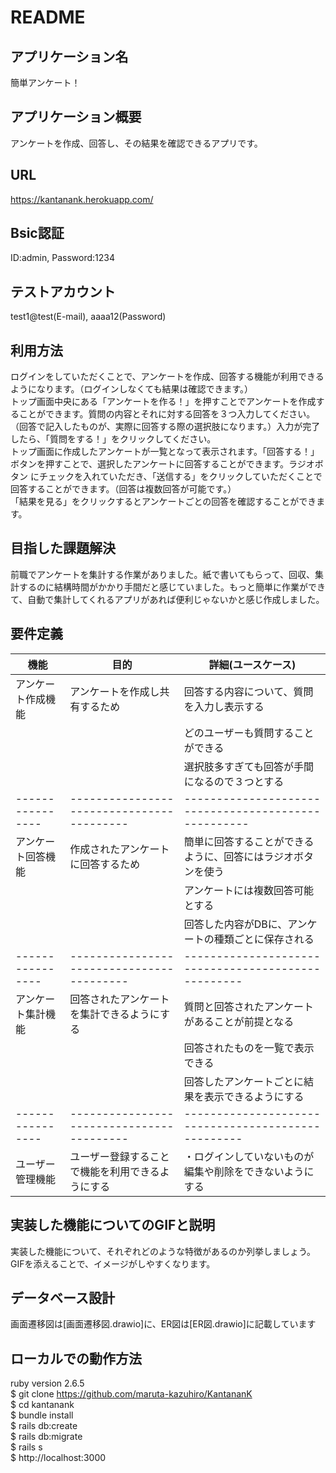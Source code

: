 # README

## アプリケーション名<br />
簡単アンケート！<br />
## アプリケーション概要<br />
アンケートを作成、回答し、その結果を確認できるアプリです。<br />
## URL<br />
https://kantanank.herokuapp.com/<br />
## Bsic認証<br />
ID:admin, Password:1234<br />
## テストアカウント<br />
test1@test(E-mail), aaaa12(Password)<br />
## 利用方法<br />
ログインをしていただくことで、アンケートを作成、回答する機能が利用できるようになります。（ログインしなくても結果は確認できます。）<br />
トップ画面中央にある「アンケートを作る！」を押すことでアンケートを作成することができます。質問の内容とそれに対する回答を３つ入力してください。（回答で記入したものが、実際に回答する際の選択肢になります。）入力が完了したら、「質問をする！」をクリックしてください。<br />
トップ画面に作成したアンケートが一覧となって表示されます。「回答する！」ボタンを押すことで、選択したアンケートに回答することができます。ラジオボタン にチェックを入れていただき、「送信する」をクリックしていただくことで回答することができます。（回答は複数回答が可能です。）<br />
「結果を見る」をクリックするとアンケートごとの回答を確認することができます。<br />
## 目指した課題解決<br />
前職でアンケートを集計する作業がありました。紙で書いてもらって、回収、集計するのに結構時間がかかり手間だと感じていました。もっと簡単に作業ができて、自動で集計してくれるアプリがあれば便利じゃないかと感じ作成しました。<br />
## 要件定義<br />
| 機能              | 目的                                      | 詳細(ユースケース)                                      |
| ---------------- | ----------------------------------------- | ---------------------------------------------------- |
| アンケート作成機能  | アンケートを作成し共有するため                 | 回答する内容について、質問を入力し表示する                  |
|                  |                                           | どのユーザーも質問することができる                         |
|                  |                                           | 選択肢多すぎても回答が手間になるので３つとする               |
| ---------------- | ----------------------------------------- | ---------------------------------------------------- |
| アンケート回答機能  | 作成されたアンケートに回答するため              | 簡単に回答することができるように、回答にはラジオボタンを使う   |
|                  |                                           | アンケートには複数回答可能とする                          |
|                  |                                           | 回答した内容がDBに、アンケートの種類ごとに保存される         |
| ---------------- | ----------------------------------------- | ---------------------------------------------------  |
| アンケート集計機能  | 回答されたアンケートを集計できるようにする       | 質問と回答されたアンケートがあることが前提となる             |
|                  |                                           | 回答されたものを一覧で表示できる                          |
|                  |                                           | 回答したアンケートごとに結果を表示できるようにする           |
| ---------------- | ----------------------------------------- | --------------------------------------------------- |
| ユーザー管理機能    | ユーザー登録することで機能を利用できるようにする  | ・ログインしていないものが編集や削除をできないようにする      |<br />
## 実装した機能についてのGIFと説明<br />
実装した機能について、それぞれどのような特徴があるのか列挙しましょう。GIFを添えることで、イメージがしやすくなります。<br />
## データベース設計<br />


画面遷移図は[画面遷移図.drawio]に、ER図は[ER図.drawio]に記載しています<br />
## ローカルでの動作方法<br />
ruby version 2.6.5<br />
$ git clone https://github.com/maruta-kazuhiro/KantananK<br />
$ cd kantanank<br />
$ bundle install<br />
$ rails db:create<br />
$ rails db:migrate<br />
$ rails s<br />
$ http://localhost:3000<br />